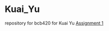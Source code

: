# Kuai_Yu
repository for bcb420 for Kuai Yu
[Assignment 1](https://github.com/bcb420-2022/Kuai_Yu/blob/main/assignment1.html)
